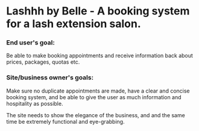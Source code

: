 # Lashhh by Belle - A booking system for a lash extension salon.

### End user's goal:

Be able to make booking appointments and receive information back about prices, packages, quotas etc.

### Site/business owner's goals:

Make sure no duplicate appointments are made, have a clear and concise booking system, and be able to give the user as much information and hospitality as possible.

The site needs to show the elegance of the business, and and the same time be extremely functional and eye-grabbing.
